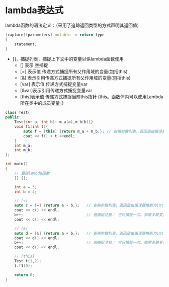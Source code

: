 # lambda表达式

lambda函数的语法定义：（采用了追踪返回类型的方式声明其返回值)

```cpp
[capture](parameters) mutable -> return-type
{
    statement;
}
```

- []，捕捉列表，捕捉上下文中的变量以供lambda函数使用
  - []    表示    空捕捉
  - [=]   表示值  传递方式捕捉所有父作用域的变量(包括this)
  - [&]   表示引用传递方式捕捉所有父作用域的变量(包括this)
  - [var] 表示值  传递方式捕捉变量var
  - [&var]表示引用传递方式捕捉变量var  
  - [this]表示值  传递方式捕捉当前this指针 (this。函数体内可以使用Lambda所在类中的成员变量。)

```cpp
class Test{
public:
    Test(int a, int b): m_a(a),m_b(b){}
    void f1(int t){
        auto f = [this] {return m_a + m_b;}; // 省略参数列表，返回值由编译器推断为int
        cout << f() + t <<endl;
    }
    int m_a;
    int m_b;
};

int main()
{
    // 最简lambda函数
    [] {};

    int a = 3;
    int b = 4;

    // [=]
    auto c = [=] {return a + b;};   // 省略参数列表，返回值由编译器推断为int
    cout << c() << endl;
    b++;                            // 值捕捉注意： 它只捕捉一次。如需关联变量，用引用
    cout << c() << endl;

    // [&]
    auto d = [&] {return a + b;};   // 省略参数列表，返回值由编译器推断为int
    cout << d() << endl;
    b++;                            // 值捕捉注意： 它只捕捉一次。如需关联变量，用引用
    cout << d() << endl;

    // [this]
    Test t(1,2);
    t.f1(9);

    return 0;
}
```
